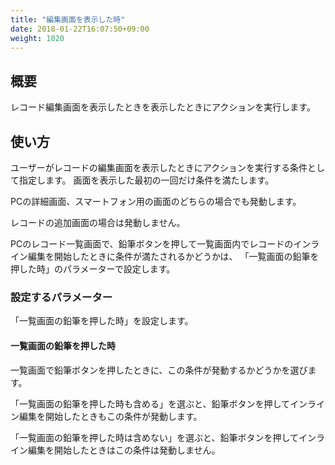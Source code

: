 ```yaml
---
title: "編集画面を表示した時"
date: 2018-01-22T16:07:50+09:00
weight: 1020
---
```


## 概要

レコード編集画面を表示したときを表示したときにアクションを実行します。

## 使い方

ユーザーがレコードの編集画面を表示したときにアクションを実行する条件として指定します。
画面を表示した最初の一回だけ条件を満たします。

PCの詳細画面、スマートフォン用の画面のどちらの場合でも発動します。

レコードの追加画面の場合は発動しません。

PCのレコード一覧画面で、鉛筆ボタンを押して一覧画面内でレコードのインライン編集を開始したときに条件が満たされるかどうかは、
「一覧画面の鉛筆を押した時」のパラメーターで設定します。

### 設定するパラメーター

「一覧画面の鉛筆を押した時」を設定します。

#### 一覧画面の鉛筆を押した時

一覧画面で鉛筆ボタンを押したときに、この条件が発動するかどうかを選びます。

「一覧画面の鉛筆を押した時も含める」を選ぶと、鉛筆ボタンを押してインライン編集を開始したときもこの条件が発動します。

「一覧画面の鉛筆を押した時は含めない」を選ぶと、鉛筆ボタンを押してインライン編集を開始したときはこの条件は発動しません。
